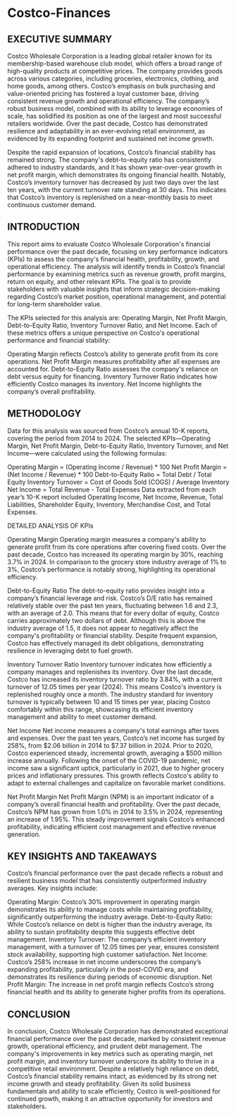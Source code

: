 # Costco-Finances

## EXECUTIVE SUMMARY

Costco Wholesale Corporation is a leading global retailer known for its membership-based warehouse club model, which offers a broad range of high-quality products at competitive prices. The company provides goods across various categories, including groceries, electronics, clothing, and home goods, among others. Costco’s emphasis on bulk purchasing and value-oriented pricing has fostered a loyal customer base, driving consistent revenue growth and operational efficiency. The company’s robust business model, combined with its ability to leverage economies of scale, has solidified its position as one of the largest and most successful retailers worldwide. Over the past decade, Costco has demonstrated resilience and adaptability in an ever-evolving retail environment, as evidenced by its expanding footprint and sustained net income growth.

Despite the rapid expansion of locations, Costco’s financial stability has remained strong. The company's debt-to-equity ratio has consistently adhered to industry standards, and it has shown year-over-year growth in net profit margin, which demonstrates its ongoing financial health. Notably, Costco’s inventory turnover has decreased by just two days over the last ten years, with the current turnover rate standing at 30 days. This indicates that Costco’s inventory is replenished on a near-monthly basis to meet continuous customer demand.

## INTRODUCTION

This report aims to evaluate Costco Wholesale Corporation's financial performance over the past decade, focusing on key performance indicators (KPIs) to assess the company's financial health, profitability, growth, and operational efficiency. The analysis will identify trends in Costco’s financial performance by examining metrics such as revenue growth, profit margins, return on equity, and other relevant KPIs. The goal is to provide stakeholders with valuable insights that inform strategic decision-making regarding Costco’s market position, operational management, and potential for long-term shareholder value.

The KPIs selected for this analysis are: Operating Margin, Net Profit Margin, Debt-to-Equity Ratio, Inventory Turnover Ratio, and Net Income. Each of these metrics offers a unique perspective on Costco's operational performance and financial stability:

Operating Margin reflects Costco’s ability to generate profit from its core operations.
Net Profit Margin measures profitability after all expenses are accounted for.
Debt-to-Equity Ratio assesses the company's reliance on debt versus equity for financing.
Inventory Turnover Ratio indicates how efficiently Costco manages its inventory.
Net Income highlights the company’s overall profitability.

## METHODOLOGY

Data for this analysis was sourced from Costco’s annual 10-K reports, covering the period from 2014 to 2024. The selected KPIs—Operating Margin, Net Profit Margin, Debt-to-Equity Ratio, Inventory Turnover, and Net Income—were calculated using the following formulas:

Operating Margin = (Operating Income / Revenue) * 100
Net Profit Margin = (Net Income / Revenue) * 100
Debt-to-Equity Ratio = Total Debt / Total Equity
Inventory Turnover = Cost of Goods Sold (COGS) / Average Inventory
Net Income = Total Revenue - Total Expenses
Data extracted from each year’s 10-K report included Operating Income, Net Income, Revenue, Total Liabilities, Shareholder Equity, Inventory, Merchandise Cost, and Total Expenses.

DETAILED ANALYSIS OF KPIs

Operating Margin
Operating margin measures a company's ability to generate profit from its core operations after covering fixed costs. Over the past decade, Costco has increased its operating margin by 30%, reaching 3.7% in 2024. In comparison to the grocery store industry average of 1% to 3%, Costco’s performance is notably strong, highlighting its operational efficiency.

Debt-to-Equity Ratio
The debt-to-equity ratio provides insight into a company’s financial leverage and risk. Costco’s D/E ratio has remained relatively stable over the past ten years, fluctuating between 1.6 and 2.3, with an average of 2.0. This means that for every dollar of equity, Costco carries approximately two dollars of debt. Although this is above the industry average of 1.5, it does not appear to negatively affect the company's profitability or financial stability. Despite frequent expansion, Costco has effectively managed its debt obligations, demonstrating resilience in leveraging debt to fuel growth.

Inventory Turnover Ratio
Inventory turnover indicates how efficiently a company manages and replenishes its inventory. Over the last decade, Costco has increased its inventory turnover ratio by 3.84%, with a current turnover of 12.05 times per year (2024). This means Costco's inventory is replenished roughly once a month. The industry standard for inventory turnover is typically between 10 and 15 times per year, placing Costco comfortably within this range, showcasing its efficient inventory management and ability to meet customer demand.

Net Income
Net income measures a company's total earnings after taxes and expenses. Over the past ten years, Costco’s net income has surged by 258%, from $2.06 billion in 2014 to $7.37 billion in 2024. Prior to 2020, Costco experienced steady, incremental growth, averaging a $500 million increase annually. Following the onset of the COVID-19 pandemic, net income saw a significant uptick, particularly in 2021, due to higher grocery prices and inflationary pressures. This growth reflects Costco's ability to adapt to external challenges and capitalize on favorable market conditions.

Net Profit Margin
Net Profit Margin (NPM) is an important indicator of a company’s overall financial health and profitability. Over the past decade, Costco’s NPM has grown from 1.0% in 2014 to 3.5% in 2024, representing an increase of 1.95%. This steady improvement signals Costco’s enhanced profitability, indicating efficient cost management and effective revenue generation.

## KEY INSIGHTS AND TAKEAWAYS

Costco’s financial performance over the past decade reflects a robust and resilient business model that has consistently outperformed industry averages. Key insights include:

Operating Margin: Costco’s 30% improvement in operating margin demonstrates its ability to manage costs while maintaining profitability, significantly outperforming the industry average.
Debt-to-Equity Ratio: While Costco’s reliance on debt is higher than the industry average, its ability to sustain profitability despite this suggests effective debt management.
Inventory Turnover: The company’s efficient inventory management, with a turnover of 12.05 times per year, ensures consistent stock availability, supporting high customer satisfaction.
Net Income: Costco’s 258% increase in net income underscores the company’s expanding profitability, particularly in the post-COVID era, and demonstrates its resilience during periods of economic disruption.
Net Profit Margin: The increase in net profit margin reflects Costco’s strong financial health and its ability to generate higher profits from its operations.

## CONCLUSION

In conclusion, Costco Wholesale Corporation has demonstrated exceptional financial performance over the past decade, marked by consistent revenue growth, operational efficiency, and prudent debt management. The company's improvements in key metrics such as operating margin, net profit margin, and inventory turnover underscore its ability to thrive in a competitive retail environment. Despite a relatively high reliance on debt, Costco’s financial stability remains intact, as evidenced by its strong net income growth and steady profitability. Given its solid business fundamentals and ability to scale efficiently, Costco is well-positioned for continued growth, making it an attractive opportunity for investors and stakeholders.

